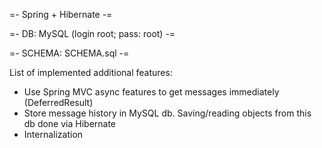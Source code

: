 =- Spring + Hibernate -=

=- DB: MySQL (login root; pass: root) -=

=- SCHEMA: SCHEMA.sql -=

List of implemented additional features:
- Use Spring MVC async features to get messages immediately (DeferredResult)
- Store message history in MySQL db. Saving/reading objects from this db done via Hibernate
- Internalization